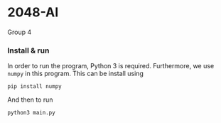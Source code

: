 # 2048-AI
Group 4

### Install & run
In order to run the program, Python 3 is required. Furthermore, we use `numpy` in this program. This can be install using
```
pip install numpy
```
And then to run
```
python3 main.py
```